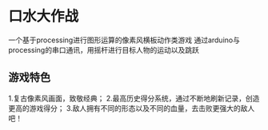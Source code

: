 #                                口水大作战
一个基于processing进行图形运算的像素风横板动作类游戏
通过arduino与processing的串口通讯，用摇杆进行目标人物的运动以及跳跃
## 游戏特色
 1.复古像素风画面，致敬经典；
 2.最高历史得分系统，通过不断地刷新记录，创造更高的游戏得分；
 3.敌人拥有不同的形态以及不同的血量，去击败更强大的敌人吧！
